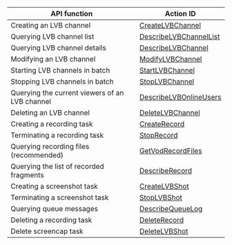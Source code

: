 | API function          | Action ID                                |
| ------------- | ---------------------------------------- |
| Creating an LVB channel        | [CreateLVBChannel](http://tce.fsphere.cn/doc/api/258/4715) |
| Querying LVB channel list      | [DescribeLVBChannelList](http://tce.fsphere.cn/doc/api/258/4716) |
| Querying LVB channel details      | [DescribeLVBChannel](http://tce.fsphere.cn/doc/api/258/4717) |
| Modifying an LVB channel        | [ModifyLVBChannel](http://tce.fsphere.cn/doc/api/258/4718) |
| Starting LVB channels in batch      | [StartLVBChannel](http://tce.fsphere.cn/doc/api/258/4719) |
| Stopping LVB channels in batch      | [StopLVBChannel](http://tce.fsphere.cn/doc/api/258/4720) |
| Querying the current viewers of an LVB channel | [DescribeLVBOnlineUsers](http://tce.fsphere.cn/doc/api/258/4721) |
| Deleting an LVB channel        | [DeleteLVBChannel](http://tce.fsphere.cn/doc/api/258/4722) |
| Creating a recording task        | [CreateRecord](http://tce.fsphere.cn/doc/api/258/4723) |
| Terminating a recording task        | [StopRecord](http://tce.fsphere.cn/doc/api/258/4724) |
| Querying recording files (recommended)     | [GetVodRecordFiles](http://tce.fsphere.cn/doc/api/258/5823) |
| Querying the list of recorded fragments     | [DescribeRecord](http://tce.fsphere.cn/doc/api/258/4725) |
| Creating a screenshot task        | [CreateLVBShot](http://tce.fsphere.cn/doc/api/258/4726) |
| Terminating a screenshot task        | [StopLVBShot](http://tce.fsphere.cn/doc/api/258/4727) |
| Querying queue messages        | [DescribeQueueLog](http://tce.fsphere.cn/doc/api/258/4728) |
| Deleting a recording task        | [DeleteRecord](http://tce.fsphere.cn/doc/api/258/4729) |
| Delete screencap task        | [DeleteLVBShot](http://tce.fsphere.cn/doc/api/258/4730) |
